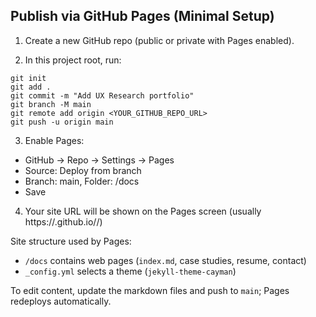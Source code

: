 ## Publish via GitHub Pages (Minimal Setup)

1) Create a new GitHub repo (public or private with Pages enabled).

2) In this project root, run:
```
git init
git add .
git commit -m "Add UX Research portfolio"
git branch -M main
git remote add origin <YOUR_GITHUB_REPO_URL>
git push -u origin main
```

3) Enable Pages:
- GitHub → Repo → Settings → Pages
- Source: Deploy from branch
- Branch: main, Folder: /docs
- Save

4) Your site URL will be shown on the Pages screen (usually https://<user>.github.io/<repo>/)

Site structure used by Pages:
- `/docs` contains web pages (`index.md`, case studies, resume, contact)
- `_config.yml` selects a theme (`jekyll-theme-cayman`)

To edit content, update the markdown files and push to `main`; Pages redeploys automatically.


